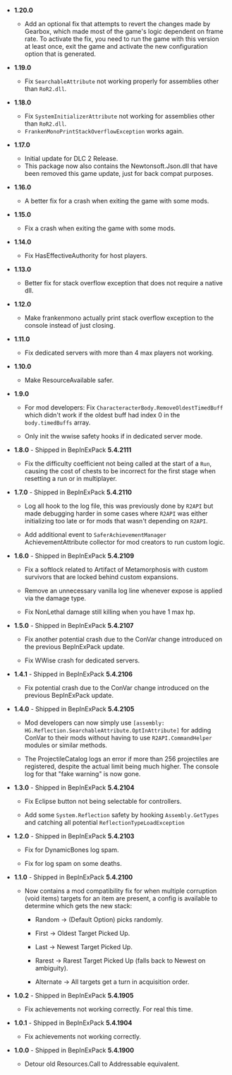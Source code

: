 -   **1.20.0**

    -   Add an optional fix that attempts to revert the changes made by Gearbox, which made most of the game's logic dependent on frame rate. To activate the fix, you need to run the game with this version at least once, exit the game and activate the new configuration option that is generated.

-   **1.19.0**

    -   Fix `SearchableAttribute` not working properly for assemblies other than `RoR2.dll`.

-   **1.18.0**

    -   Fix `SystemInitializerAttribute` not working for assemblies other than `RoR2.dll`.
    -   `FrankenMonoPrintStackOverflowException` works again.

-   **1.17.0**

    -   Initial update for DLC 2 Release.
	-   This package now also contains the Newtonsoft.Json.dll that have been removed this game update, just for back compat purposes.

-   **1.16.0**

    -   A better fix for a crash when exiting the game with some mods.

-   **1.15.0**

    -   Fix a crash when exiting the game with some mods.

-   **1.14.0**

    -   Fix HasEffectiveAuthority for host players.

-   **1.13.0**

    -   Better fix for stack overflow exception that does not require a native dll.

-   **1.12.0**

    -   Make frankenmono actually print stack overflow exception to the console instead of just closing.

-   **1.11.0**

    -   Fix dedicated servers with more than 4 max players not working.

-   **1.10.0**

    -   Make ResourceAvailable safer.

-   **1.9.0**

    -   For mod developers: Fix `CharacteracterBody.RemoveOldestTimedBuff` which didn't work if the oldest buff had index 0 in the `body.timedBuffs` array.

    -   Only init the wwise safety hooks if in dedicated server mode.

-   **1.8.0** - Shipped in BepInExPack **5.4.2111**

    -   Fix the difficulty coefficient not being called at the start of a `Run`, causing the cost of chests to be incorrect for the first stage when resetting a run or in multiplayer.

-   **1.7.0** - Shipped in BepInExPack **5.4.2110**

    -   Log all hook to the log file, this was previously done by `R2API` but made debugging harder in some cases where `R2API` was either initializing too late or for mods that wasn't depending on `R2API`.
    
    -   Add additional event to `SaferAchievementManager` AchievementAttribute collector for mod creators to run custom logic.

-   **1.6.0** - Shipped in BepInExPack **5.4.2109**

    -   Fix a softlock related to Artifact of Metamorphosis with custom survivors that are locked behind custom expansions.
    
    -   Remove an unnecessary vanilla log line whenever expose is applied via the damage type.
    
    -   Fix NonLethal damage still killing when you have 1 max hp.
        
-   **1.5.0** - Shipped in BepInExPack **5.4.2107**

    -   Fix another potential crash due to the ConVar change introduced on the previous BepInExPack update.
    
    -   Fix WWise crash for dedicated servers.

-   **1.4.1** - Shipped in BepInExPack **5.4.2106**

    -   Fix potential crash due to the ConVar change introduced on the previous BepInExPack update.

-   **1.4.0** - Shipped in BepInExPack **5.4.2105**

    -   Mod developers can now simply use `[assembly: HG.Reflection.SearchableAttribute.OptInAttribute]` for adding ConVar to their mods without having to use `R2API.CommandHelper` modules or similar methods.
    
    -   The ProjectileCatalog logs an error if more than 256 projectiles are registered, despite the actual limit being much higher. The console log for that "fake warning" is now gone.

-   **1.3.0** - Shipped in BepInExPack **5.4.2104**

    -   Fix Eclipse button not being selectable for controllers.
    
    -   Add some `System.Reflection` safety by hooking `Assembly.GetTypes` and catching all potential `ReflectionTypeLoadException`

-   **1.2.0** - Shipped in BepInExPack **5.4.2103**

    -   Fix for DynamicBones log spam.
    
    -   Fix for log spam on some deaths.
        
-   **1.1.0** - Shipped in BepInExPack **5.4.2100**

    -   Now contains a mod compatibility fix for when multiple corruption (void items) targets for an item are present, a config is available to determine which gets the new stack:
    
        -   Random -> (Default Option) picks randomly.
        
        -   First -> Oldest Target Picked Up.
        
        -   Last -> Newest Target Picked Up.
        
        -   Rarest -> Rarest Target Picked Up (falls back to Newest on ambiguity).
        
        -   Alternate -> All targets get a turn in acquisition order.

-   **1.0.2** - Shipped in BepInExPack **5.4.1905**

    -   Fix achievements not working correctly. For real this time.

-   **1.0.1** - Shipped in BepInExPack **5.4.1904**

    -   Fix achievements not working correctly.

-   **1.0.0** - Shipped in BepInExPack **5.4.1900**

    -   Detour old Resources.Call to Addressable equivalent.
